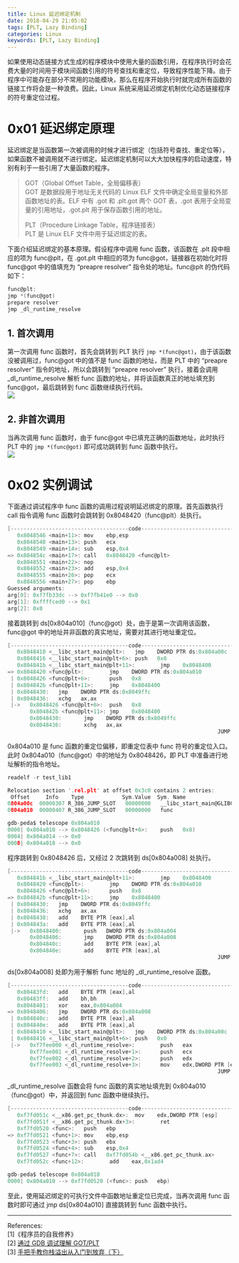 ```yaml
---
title: Linux 延迟绑定机制
date: 2018-04-29 21:05:02
tags: [PLT, Lazy Binding]
categories: Linux
keywords: [PLT, Lazy Binding]
---
```


如果使用动态链接方式生成的程序模块中使用大量的函数引用，在程序执行时会花费大量的时间用于模块间函数引用的符号查找和重定位，导致程序性能下降。由于程序中可能存在部分不常用的功能模块，那么在程序开始执行时就完成所有函数的链接工作将会是一种浪费。因此，Linux 系统采用延迟绑定机制优化动态链接程序的符号重定位过程。

# 0x01 延迟绑定原理
延迟绑定是当函数第一次被调用的时候才进行绑定（包括符号查找、重定位等），如果函数不被调用就不进行绑定。延迟绑定机制可以大大加快程序的启动速度，特别有利于一些引用了大量函数的程序。
>GOT（Global Offset Table，全局偏移表）    
GOT 是数据段用于地址无关代码的 Linux ELF 文件中确定全局变量和外部函数地址的表。ELF 中有 .got 和 .plt.got 两个 GOT 表，.got 表用于全局变量的引用地址，.got.plt 用于保存函数引用的地址。  
>   
>PLT（Procedure Linkage Table，程序链接表）    
PLT 是 Linux ELF 文件中用于延迟绑定的表。

下面介绍延迟绑定的基本原理。假设程序中调用 func 函数，该函数在 .plt 段中相应的项为 func@plt，在 .got.plt 中相应的项为 func@got，链接器在初始化时将 func@got 中的值填充为 “preapre resolver” 指令处的地址。func@plt 的伪代码如下：
```C
func@plt:
jmp *(func@got)
prepare resolver
jmp _dl_runtime_resolve
```
## 1. 首次调用
第一次调用 func 函数时，首先会跳转到 PLT 执行 `jmp *(func@got)`，由于该函数没被调用过，func@got 中的值不是 func 函数的地址，而是 PLT 中的 “preapre resolver” 指令的地址，所以会跳转到 “preapre resolver” 执行，接着会调用 \_dl_runtime_resolve 解析 func 函数的地址，并将该函数真正的地址填充到 func@got，最后跳转到 func 函数继续执行代码。    
![](http://ooyovxue7.bkt.clouddn.com/18-4-29/78087498.jpg)    

## 2. 非首次调用
当再次调用 func 函数时，由于 func@got 中已填充正确的函数地址，此时执行 PLT 中的 `jmp *(func@got)` 即可成功跳转到 func 函数中执行。    
![](http://ooyovxue7.bkt.clouddn.com/18-4-29/26402902.jpg)    

# 0x02 实例调试
下面通过调试程序中 func 函数的调用过程说明延迟绑定的原理。首先函数执行 call 指令调用 func 函数时会跳转到 0x8048420（func@plt）处执行。
```C
[-------------------------------------code-------------------------------------]
   0x8048546 <main+11>: mov    ebp,esp
   0x8048548 <main+13>: push   ecx
   0x8048549 <main+14>: sub    esp,0x4
=> 0x804854c <main+17>: call   0x8048420 <func@plt>
   0x8048551 <main+22>: nop
   0x8048552 <main+23>: add    esp,0x4
   0x8048555 <main+26>: pop    ecx
   0x8048556 <main+27>: pop    ebp
Guessed arguments:
arg[0]: 0xf7fb33dc --> 0xf7fb41e0 --> 0x0
arg[1]: 0xffffced0 --> 0x1
arg[2]: 0x0
```
接着跳转到 ds[0x804a010]（func@got）处，由于是第一次调用该函数，func@got 中的地址并非函数的真实地址，需要对其进行地址重定位。
```C
[-------------------------------------code-------------------------------------]
   0x8048410 <__libc_start_main@plt>:   jmp    DWORD PTR ds:0x804a00c
   0x8048416 <__libc_start_main@plt+6>: push   0x0
   0x804841b <__libc_start_main@plt+11>:        jmp    0x8048400
=> 0x8048420 <func@plt>:        jmp    DWORD PTR ds:0x804a010
 | 0x8048426 <func@plt+6>:      push   0x8
 | 0x804842b <func@plt+11>:     jmp    0x8048400
 | 0x8048430:   jmp    DWORD PTR ds:0x8049ffc
 | 0x8048436:   xchg   ax,ax
 |->   0x8048426 <func@plt+6>:  push   0x8
       0x804842b <func@plt+11>: jmp    0x8048400
       0x8048430:       jmp    DWORD PTR ds:0x8049ffc
       0x8048436:       xchg   ax,ax
                                                                  JUMP is taken
```
0x804a010 是 func 函数的重定位偏移，即重定位表中 func 符号的重定位入口。此时 0x804a010（func@got）中的地址为 0x8048426，即 PLT 中准备进行地址解析的指令地址。
```C
readelf -r test_lib1

Relocation section '.rel.plt' at offset 0x3c0 contains 2 entries:
 Offset     Info    Type            Sym.Value  Sym. Name
0804a00c  00000307 R_386_JUMP_SLOT   00000000   __libc_start_main@GLIBC_2.0
0804a010  00000407 R_386_JUMP_SLOT   00000000   func

gdb-peda$ telescope 0x804a010
0000| 0x804a010 --> 0x8048426 (<func@plt+6>:    push   0x8)
0004| 0x804a014 --> 0x0
0008| 0x804a018 --> 0x0
```
程序跳转到 0x8048426 后，又经过 2 次跳转到 ds[0x804a008] 处执行。
```C
[-------------------------------------code-------------------------------------]
   0x804841b <__libc_start_main@plt+11>:        jmp    0x8048400
   0x8048420 <func@plt>:        jmp    DWORD PTR ds:0x804a010
   0x8048426 <func@plt+6>:      push   0x8
=> 0x804842b <func@plt+11>:     jmp    0x8048400
 | 0x8048430:   jmp    DWORD PTR ds:0x8049ffc
 | 0x8048436:   xchg   ax,ax
 | 0x8048438:   add    BYTE PTR [eax],al
 | 0x804843a:   add    BYTE PTR [eax],al
 |->   0x8048400:       push   DWORD PTR ds:0x804a004
       0x8048406:       jmp    DWORD PTR ds:0x804a008
       0x804840c:       add    BYTE PTR [eax],al
       0x804840e:       add    BYTE PTR [eax],al
                                                                  JUMP is taken
```
ds[0x804a008] 处即为用于解析 func 地址的 \_dl_runtime_resolve 函数。
```C
[-------------------------------------code-------------------------------------]
   0x80483fd:   add    BYTE PTR [eax],al
   0x80483ff:   add    bh,bh
   0x8048401:   xor    eax,0x804a004
=> 0x8048406:   jmp    DWORD PTR ds:0x804a008
 | 0x804840c:   add    BYTE PTR [eax],al
 | 0x804840e:   add    BYTE PTR [eax],al
 | 0x8048410 <__libc_start_main@plt>:   jmp    DWORD PTR ds:0x804a00c
 | 0x8048416 <__libc_start_main@plt+6>: push   0x0
 |->   0xf7fee000 <_dl_runtime_resolve>:        push   eax
       0xf7fee001 <_dl_runtime_resolve+1>:      push   ecx
       0xf7fee002 <_dl_runtime_resolve+2>:      push   edx
       0xf7fee003 <_dl_runtime_resolve+3>:      mov    edx,DWORD PTR [esp+0x10]
                                                                  JUMP is taken
```
\_dl_runtime_resolve 函数会将 func 函数的真实地址填充到 0x804a010（func@got）中，并返回到 func 函数中继续执行。
```C
[-------------------------------------code-------------------------------------]
   0xf7fd051c <__x86.get_pc_thunk.dx>:  mov    edx,DWORD PTR [esp]
   0xf7fd051f <__x86.get_pc_thunk.dx+3>:        ret    
   0xf7fd0520 <func>:   push   ebp
=> 0xf7fd0521 <func+1>: mov    ebp,esp
   0xf7fd0523 <func+3>: push   ebx
   0xf7fd0524 <func+4>: sub    esp,0x4
   0xf7fd0527 <func+7>: call   0xf7fd054b <__x86.get_pc_thunk.ax>
   0xf7fd052c <func+12>:        add    eax,0x1ad4

gdb-peda$ telescope 0x804a010
0000| 0x804a010 --> 0xf7fd0520 (<func>: push   ebp)
```
至此，使用延迟绑定的可执行文件中函数地址重定位已完成，当再次调用 func 函数时即可通过 jmp ds[0x804a010] 直接跳转到 func 函数中执行。
____
References:    
[1]《程序员的自我修养》      
[2] [通过 GDB 调试理解 GOT/PLT](http://rickgray.me/2015/08/07/use-gdb-to-study-got-and-plt/)   
[3] [手把手教你栈溢出从入门到放弃（下）](https://zhuanlan.zhihu.com/p/25892385)
